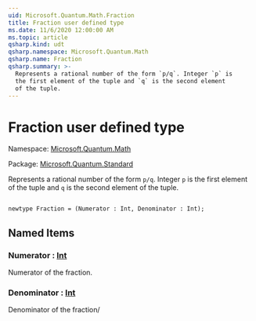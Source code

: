 ```yaml
---
uid: Microsoft.Quantum.Math.Fraction
title: Fraction user defined type
ms.date: 11/6/2020 12:00:00 AM
ms.topic: article
qsharp.kind: udt
qsharp.namespace: Microsoft.Quantum.Math
qsharp.name: Fraction
qsharp.summary: >-
  Represents a rational number of the form `p/q`. Integer `p` is
  the first element of the tuple and `q` is the second element
  of the tuple.
---
```


# Fraction user defined type

Namespace: [Microsoft.Quantum.Math](xref:Microsoft.Quantum.Math)

Package: [Microsoft.Quantum.Standard](https://nuget.org/packages/Microsoft.Quantum.Standard)


Represents a rational number of the form `p/q`. Integer `p` isthe first element of the tuple and `q` is the second elementof the tuple.

```qsharp

newtype Fraction = (Numerator : Int, Denominator : Int);
```



## Named Items

### Numerator : [Int](xref:microsoft.quantum.lang-ref.int)

Numerator of the fraction.
### Denominator : [Int](xref:microsoft.quantum.lang-ref.int)

Denominator of the fraction/
